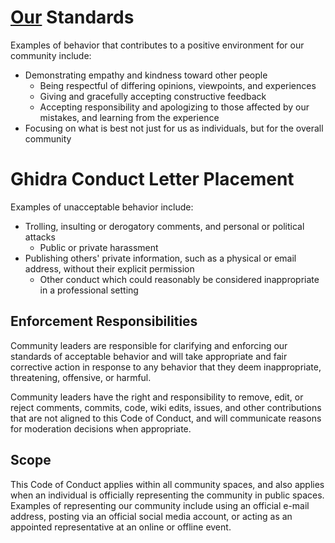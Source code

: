 # [Our](https://github.com/byt3n33dl3/) Standards

Examples of behavior that contributes to a positive environment for our community include:

-  Demonstrating empathy and kindness toward other people
    - Being respectful of differing opinions, viewpoints, and experiences
    - Giving and gracefully accepting constructive feedback
    - Accepting responsibility and apologizing to those affected by our mistakes, and learning from the experience
- Focusing on what is best not just for us as individuals, but for the overall community

# Ghidra Conduct Letter Placement

Examples of unacceptable behavior include:

- Trolling, insulting or derogatory comments, and personal or political attacks
    - Public or private harassment
- Publishing others' private information, such as a physical or email address, without their explicit permission
    - Other conduct which could reasonably be considered inappropriate in a professional setting

## Enforcement Responsibilities

Community leaders are responsible for clarifying and enforcing our standards of acceptable behavior and will take appropriate and fair corrective action in response to any behavior that they deem inappropriate, threatening, offensive, or harmful.

Community leaders have the right and responsibility to remove, edit, or reject comments, commits, code, wiki edits, issues, and other contributions that are not aligned to this Code of Conduct, and will communicate reasons for moderation decisions when appropriate.

## Scope

This Code of Conduct applies within all community spaces, and also applies when an individual is officially representing the community in public spaces. Examples of representing our community include using an official e-mail address, posting via an official social media account, or acting as an appointed representative at an online or offline event.